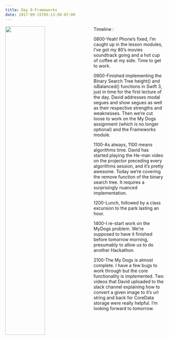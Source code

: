```yaml
---
title: Day 9-Frameworks
date: 2017-09-15T05:13:50-07:00
---
```

<img style="float: left; margin:0 2em 2em 0; width: 50%" src="/img/blog/day9.jpg"/> 

Timeline:

0800-Yeah!  Phone’s fixed, I’m caught up in the lesson modules, I’ve got my 80’s movies soundtrack going and a hot cup of coffee at my side.  Time to get to work.

0900-Finished implementing the Binary Search Tree height() and isBalanced() functions in Swift 3, just in time for the first lecture of the day.  David addresses modal segues and show segues as well as their respective strengths and weaknesses.  Then we’re cut loose to work on the My Dogs assignment (which is no longer optional) and the Frameworks module. 

1100-As always, 1100 means algorithms time.  David has started playing the He-man video on the projector preceding every algorithms session, and it’s pretty awesome.  Today we’re covering the remove function of the binary search tree. It requires a surprisingly nuanced implementation.

1200-Lunch, followed by a class excursion to the park lasting an hour.

1400-I re-start work on the MyDogs problem.  We’re supposed to have it finished before tomorrow morning, presumably to allow us to do another Hackathon.

2100-The My Dogs is almost complete.  I have a few bugs to work through but the core functionality is implemented.  Two videos that David uploaded to the slack channel explaining how to convert a given image to it’s url string and back for CoreData storage were really helpful.  I’m looking forward to tomorrow.

